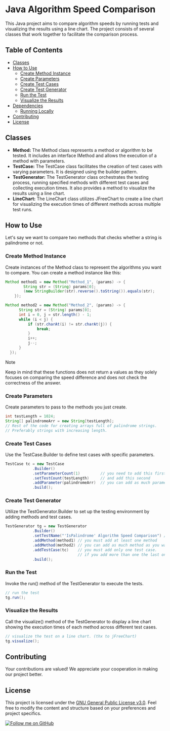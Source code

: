 # Java Algorithm Speed Comparison

This Java project aims to compare algorithm speeds by running tests and visualizing the results using a line chart. The project consists of several classes that work together to facilitate the comparison process.

## Table of Contents

-   [Classes](#classes)
-   [How to Use](#how-to-use)
    -   [Create Method Instance](#create-method-instance)
    -   [Create Parameters](#create-parameters)
    -   [Create Test Cases](#create-test-cases)
    -   [Create Test Generator](#create-test-generator)
    -   [Run the Test](#run-the-test)
    -   [Visualize the Results](#visualize-the-results)
-   [Dependencies](#dependencies)
    -   [Running Locally](#running-locally)
-   [Contributing](#contributing)
-   [License](#license)

## Classes

-   **Method:**
    The Method class represents a method or algorithm to be tested. It includes an interface IMethod and allows the execution of a method with parameters.
-   **TestCase:**
    The TestCase class facilitates the creation of test cases with varying parameters. It is designed using the builder pattern.
-   **TestGenerator:**
    The TestGenerator class orchestrates the testing process, running specified methods with different test cases and collecting execution times. It also provides a method to visualize the results using a line chart.
-   **LineChart:**
    The LineChart class utilizes JFreeChart to create a line chart for visualizing the execution times of different methods across multiple test runs.

## How to Use

Let's say we want to compare two methods that checks whether a string is palindrome or not.

### Create Method Instance

Create instances of the Method class to represent the algorithms you want to compare. You can create a method instance like this:

```Java
Method method1 = new Method("Method_1", (params) -> {
        String str = (String) params[0];
        (new StringBuilder(str).reverse().toString()).equals(str);
    });

Method method2 = new Method("Method_2", (params) -> {
      String str = (String) params[0];
      int i = 0, j = str.length() - 1;
      while (i < j) {
          if (str.charAt(i) != str.charAt(j)) {
              break;
          }
          i++;
          j--;
      }
  });
```

> [!NOTE]
> Keep in mind that these functions does not return a values as they solely focuses on comparing the speed difference and does not check the correctness of the answer.

### Create Parameters

Create parameters to pass to the methods you just create.

```Java
int testLength = 1024;
String[] palindromeArr = new String[testLength];
// Rest of the code for creating arrays full of palindrome strings.
// Preferably strings with increasing length.
```

### Create Test Cases

Use the TestCase.Builder to define test cases with specific parameters.

```Java
TestCase tc = new TestCase
            .Builder()
            .setParameterCount(1)         // you need to add this first
            .setTestCount(testLength)     // and add this second
            .addParameter(palindromeArr)  // you can add as much parameter as you want
            .build();
```

### Create Test Generator

Utilize the TestGenerator.Builder to set up the testing environment by adding methods and test cases.

```Java
TestGenerator tg = new TestGenerator
            .Builder()
            .setTestName("'IsPalindrome' Algorithm Speed Comparison") // optional
            .addMethod(method1) // you must add at least one method
            .addMethod(method2) // you can add as much method as you want
            .addTestCase(tc)    // you must add only one test case.
                                // if you add more than one the last one will be used
            .build();
```

### Run the Test

Invoke the run() method of the TestGenerator to execute the tests.

```Java
// run the test
tg.run();
```

### Visualize the Results

Call the visualize() method of the TestGenerator to display a line chart showing the execution times of each method across different test cases.

```Java
// visualize the test on a line chart. (thx to jFreeChart)
tg.visualize();
```

## Contributing

Your contributions are valued! We appreciate your cooperation in making our project better.

## License

This project is licensed under the [GNU General Public License v3.0](LICENSE). Feel free to modify the content and structure based on your preferences and project specifics.

[![Follow me on GitHub](https://img.shields.io/github/followers/iso53?label=Follow%20%40iso53&style=social)](https://github.com/iso53)
